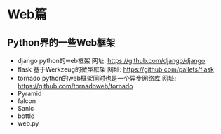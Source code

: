 # Web篇

## Python界的一些Web框架

- django python的web框架 网址: https://github.com/django/django
- flask 基于Werkzeug的微型框架 网址: https://github.com/pallets/flask
- tornado python的web框架同时也是一个异步网络库 网址: https://github.com/tornadoweb/tornado
- Pyramid
- falcon
- Sanic
- bottle
- web.py
